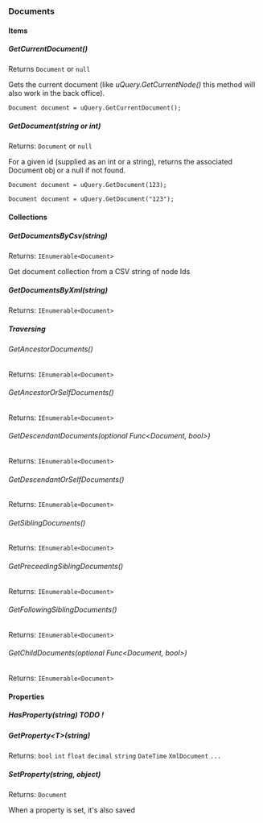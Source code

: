 ### Documents
#### Items
##### GetCurrentDocument()
Returns `Document` or `null`

Gets the current document (like *uQuery.GetCurrentNode()* this method will also work in the back office).

	Document document = uQuery.GetCurrentDocument();

##### GetDocument(string or int)
Returns: `Document` or `null`

For a given id (supplied as an int or a string), returns the associated Document obj or a null if not found.

	Document document = uQuery.GetDocument(123);

	Document document = uQuery.GetDocument("123");








#### Collections
##### GetDocumentsByCsv(string)
Returns: `IEnumerable<Document>` 

Get document collection from a CSV string of node Ids


##### GetDocumentsByXml(string)
Returns: `IEnumerable<Document>`


##### Traversing
###### GetAncestorDocuments()
Returns: `IEnumerable<Document>`

###### GetAncestorOrSelfDocuments()
Returns: `IEnumerable<Document>`

###### GetDescendantDocuments(optional Func&lt;Document, bool&gt;)
Returns: `IEnumerable<Document>`

###### GetDescendantOrSelfDocuments()
Returns: `IEnumerable<Document>`

###### GetSiblingDocuments()
Returns: `IEnumerable<Document>`

###### GetPreceedingSiblingDocuments()
Returns: `IEnumerable<Document>`

###### GetFollowingSiblingDocuments()
Returns: `IEnumerable<Document>`

###### GetChildDocuments(optional Func&lt;Document, bool&gt;)
Returns: `IEnumerable<Document>`






#### Properties
##### HasProperty(string) TODO !
##### GetProperty&lt;T&gt;(string)
Returns: `bool` `int` `float` `decimal` `string` `DateTime` `XmlDocument` `...`






##### SetProperty(string, object)
Returns: `Document`


When a property is set, it's also saved